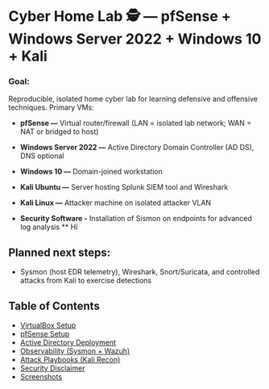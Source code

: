 # Cyber Home Lab 🕵️ — pfSense + Windows Server 2022 + Windows 10 + Kali

### Goal:
Reproducible, isolated home cyber lab for learning defensive and offensive techniques. Primary VMs:

* **pfSense —** Virtual router/firewall (LAN = isolated lab network; WAN = NAT or bridged to host)

* **Windows Server 2022 —** Active Directory Domain Controller (AD DS), DNS optional

* **Windows 10 —** Domain-joined workstation

* **Kali Ubuntu —** Server hosting Splunk SIEM tool and Wireshark

* **Kali Linux —** Attacker machine on isolated attacker VLAN

* **Security Software -** Installation of Sismon on endpoints for advanced log analysis
** Hi

## Planned next steps: 
* Sysmon (host EDR telemetry), Wireshark, Snort/Suricata, and controlled attacks from Kali to exercise detections


## Table of Contents
- [VirtualBox Setup](vbox-setup.md)
- [pfSense Setup](pfSense-setup.md)
- [Active Directory Deployment](ad-deploy.ps1)
- [Observability (Sysmon + Wazuh)](observability/agent-installation.md)
- [Attack Playbooks (Kali Recon)](attack-playbooks/kali-basic-recon.md)
- [Security Disclaimer](SECURITY.md)
- [Screenshots](docs)
